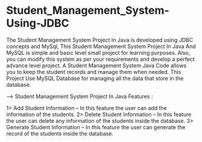 # Student_Management_System-Using-JDBC

The Student Management System Project In Java is developed using JDBC concepts and MySql, 
This Student Management System Project In Java And MySQL is simple and basic level small
project for learning purposes. 
Also, you can modify this system as per your requirements and develop a perfect advance 
level project.
A Student Management System Java Code allows you to keep the student records and manage 
them when needed. This Project Use MySQL Database for managing all the data that store in
the database.

--> Student Management System Project In Java Features :

  1> Add Student Information – In this feature the user can add the information of the students.
  2> Delete Student Information – In this feature the user can delete any information of the students inside the database.
  3> Generate Student Information – In this feature the user can generate the record of the students inside the database.

